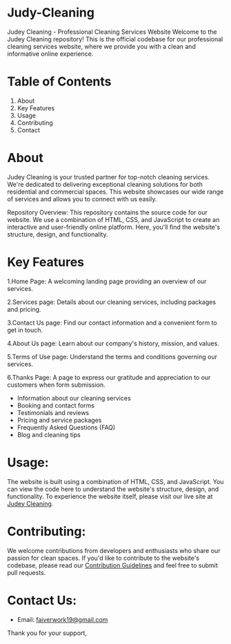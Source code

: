 # Judy-Cleaning
Judey Cleaning - Professional Cleaning Services Website
Welcome to the Judey Cleaning repository! This is the official codebase for our professional cleaning services website, where we provide you with a clean and informative online experience.

# Table of Contents
1. About
2. Key Features
3. Usage
4. Contributing
5. Contact

   
# About 
Judey Cleaning is your trusted partner for top-notch cleaning services. We're dedicated to delivering exceptional cleaning solutions for both residential and commercial spaces. This website showcases our wide range of services and allows you to connect with us easily.

Repository Overview:
This repository contains the source code for our website. We use a combination of HTML, CSS, and JavaScript to create an interactive and user-friendly online platform. Here, you'll find the website's structure, design, and functionality.

# Key Features
1.Home Page: A welcoming landing page providing an overview of our services.

2.Services page: Details about our cleaning services, including packages and pricing.

3.Contact Us page: Find our contact information and a convenient form to get in touch.

4.About Us page: Learn about our company's history, mission, and values.

5.Terms of Use page: Understand the terms and conditions governing our services.

6.Thanks Page: A page to express our gratitude and appreciation to our customers when form submission.

- Information about our cleaning services
- Booking and contact forms
- Testimonials and reviews
- Pricing and service packages
- Frequently Asked Questions (FAQ)
- Blog and cleaning tips

# Usage:
The website is built using a combination of HTML, CSS, and JavaScript. You can view the code here to understand the website's structure, design, and functionality. To experience the website itself, please visit our live site at [Judey Cleaning](https://www.judeycleaning.com).

# Contributing:
We welcome contributions from developers and enthusiasts who share our passion for clean spaces. If you'd like to contribute to the website's codebase, please read our [Contribution Guidelines](CONTRIBUTING.md) and feel free to submit pull requests.

# Contact Us:
- Email: faiverwork19@gmail.com

Thank you for your support,

